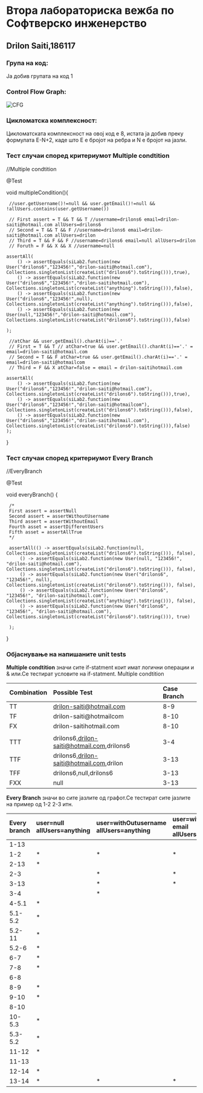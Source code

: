 # Втора лабораториска вежба по Софтверско инженерство 

##  Drilon Saiti,186117

### Група на код:

 Ја добив групата на код 1

### Control Flow Graph:

![CFG](https://i.ibb.co/92FjrC8/a.jpg "ControlFlowGraph")



### Цикломатска комплексност:

 Цикломатската комплексност на овој код е 8, истата ја добив преку формулата E-N+2, каде што E е бројот на ребра и N е бројот на јазли.

### Тест случаи според критериумот Multiple condtition

 //Multiple condtition

   @Test
   
   void multipleCondition(){

     //user.getUsername()!=null && user.getEmail()!=null && !allUsers.contains(user.getUsername())
     
     // First assert = T && T && T //username=drilons6 email=drilon-saiti@hotmail.com allUsers=drilons6
     // Second = T && T && F //username=drilons6 email=drilon-saiti@hotmail.com allUsers=drilon
     // Third = T && F && F //username=drilons6 email=null allUsers=drilon
     // Foruth = F && X && X //username=null
     
    assertAll(
        () -> assertEquals(siLab2.function(new User("drilons6","123456!","drilon-saiti@hotmail.com"), Collections.singletonList(createList("drilons6").toString())),true),
        () -> assertEquals(siLab2.function(new User("drilons6","123456!","drilon-saitihotmail.com"), Collections.singletonList(createList("anything").toString())),false),
        () -> assertEquals(siLab2.function(new User("drilons6","123456!",null), Collections.singletonList(createList("anything").toString())),false),
        () -> assertEquals(siLab2.function(new User(null,"123456!","drilon-saiti@hotmail.com"), Collections.singletonList(createList("drilons6").toString())),false)
     
    );
     
     //atChar && user.getEmail().charAt(i)=='.'
     // First = T && T // atChar=true && user.getEmail().charAt(i)=='.' = email=drilon-saiti@hotmail.com
     // Second = T && F atChar=true && user.getEmail().charAt(i)=='.' = email=drilon-saiti@hotmailcom
     // Third = F && X atChar=false = email = drilon-saitihotmail.com
     
    assertAll(
        () -> assertEquals(siLab2.function(new User("drilons6","123456!","drilon-saiti@hotmail.com"), Collections.singletonList(createList("drilons6").toString())),true),
        () -> assertEquals(siLab2.function(new User("drilons6","123456!","drilon-saiti@hotmailcom"), Collections.singletonList(createList("drilons6").toString())),false),
        () -> assertEquals(siLab2.function(new User("drilons6","123456!","drilon-saitihotmail.com"), Collections.singletonList(createList("drilons6").toString())),false)
    );
   }

###  Тест случаи според критериумот Еvery Branch 

 //EveryBranch

   @Test
   
   void everyBranch() {
   
     /*
     First assert = assertNull
     Second assert = assertWithoutUsername
     Third assert = assertWithoutEmail
     Fourth asset = assertDifferentUsers
     Fifth asset = assertAllTrue
     */

     assertAll(() -> assertEquals(siLab2.function(null, Collections.singletonList(createList("drilons6").toString())), false),
         () -> assertEquals(siLab2.function(new User(null, "123456!", "drilon-saiti@hotmail.com"), Collections.singletonList(createList("drilons6").toString())), false),
         () -> assertEquals(siLab2.function(new User("drilons6", "123456!", null), Collections.singletonList(createList("drilons6").toString())), false),
         () -> assertEquals(siLab2.function(new User("drilons6", "123456!", "drilon-saitihotmail.com"), Collections.singletonList(createList("anything").toString())), false),
         () -> assertEquals(siLab2.function(new User("drilons6", "123456!", "drilon-saiti@hotmail.com"), Collections.singletonList(createList("drilons6").toString())), true)
     
     );
   }

###  Објаснување на напишаните unit tests

 **Multiple condtition** значи сите if-statment коит имат логични операции и & или.Се тестират условите на if-statment.
 Multiple condtition	
 
|Combination|Possible Test|Case	Branch|
|:----------|:------------|:----------|
|TT|drilon-saiti@hotmail.com|8-9|
|TF|drilon-saiti@hotmailcom|8-10|
|FX|drilon-saitihotmail.com|8-10|
|  | | |		
|TTT|drilons6,drilon-saiti@hotmail.com,drilons6|3-4
|TTF|drilons6,drilon-saiti@hotmail.com,drilon|3-13
|TFF|drilons6,null,drilons6|3-13|
|FXX|null|3-13|


**Every Branch** значи во сите јазлите од графот.Се тестират сите јазлите на пример од 1-2 2-3 итн.

|Every branch|user=null allUsers=anything|user=withOutusername allUsers=anything|user=withOut email  allUsers=anything|user=drilons6,123456!,drilon-saiti@hotmail.com allUsers=drilon|user=drilons6,123456!,drilon-saiti@hotmail.com allUsers=drilons6|
|:-----------|:--------------------------|:-------------------------------------|:------------------------------------|:-------------------------------|:-------------------------------|
|1-13|					
|1-2|*  |* |	* |	* |	* |
|2-13|	* | | | | | |				
|2-3|		| * |	* |	* |	* |
|3-13|		|*	| * |	* | | |	
|3-4|	|				*
|4-5.1|					*
|5.1-5.2|					*
|5.2-11|					*
|5.2-6|					*
|6-7|					*
|7-8|					*
|6-8|					
|8-9|					*
|9-10|					*
|8-10|				
|10-5.3|					*
|5.3-5.2|					*
|11-12|					*
|11-13|					
|12-14|					*
|13-14|	* |	* |	* |	*	| | |

